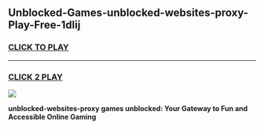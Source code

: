 
## Unblocked-Games-unblocked-websites-proxy-Play-Free-1dlij
<h3>
<a href="https://premium76.site?title=unblocked-websites-proxy&ref=18A1">CLICK TO PLAY</a></h3>
<hr>

<h3>
<a href="https://premium76.site?title=unblocked-websites-proxy&ref=18A1">CLICK 2 PLAY</a>
  
</h3>

<a href="https://premium76.site?title=unblocked-websites-proxy&ref=18A1"><img src="https://clearcache.store/games.png"></a>


**unblocked-websites-proxy games unblocked: Your Gateway to Fun and Accessible Online Gaming**
